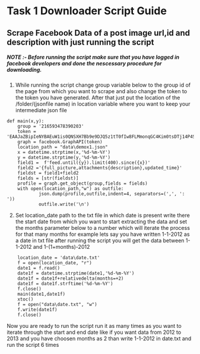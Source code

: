 # Task 1 Downloader Script Guide

## Scrape Facebook Data of a post image url,id and description with just running the script

##### NOTE :- Before running the script make sure that you have logged in facebook developers and done the nescessary procedure for downloading.

1. While running the script change group variable below to the group id of the page from which you want to scrape and also change the token to the token you have generated. After that just put the location of the /folder/(jsonfile name) in location variable where you want to keep your intermediate json file

```
def main(x,y):
    group = '216593478390203'
    token = 'EAAJaZBipIeNYBAEuW1is0QNSXH7Bb9e9DJQ5z1tT0fIw8FLMmonqGC4Kim0tsDTj14P4SUZB7SbtPi8GQD3qofhHZAy1EUWCAys1ZBc5RAP91sTc79J1bSXnXZCrsZAsJBx1NDGicejW0G3B0spZA8CfmFeZAzsDJToC4XVWAmobI60at73hZB2J5WZAn1ZBFJrnCOYeiYKHFDAcHYuXZBZCwZAKkHsBK4BLC6wYSaoPpcm73xf4hA2ZAF8YP58sVvtNYBQ1QoZD'
    graph = facebook.GraphAPI(token)
    location_path = "data\demox1.json"
    x = datetime.strptime(x,'%d-%m-%Y')
    y = datetime.strptime(y,'%d-%m-%Y')
    field1 =  f'feed.until({y}).limit(400).since({x})'
    field2 ='{full_picture,attachments{description},updated_time}'
    fieldst = field1+field2
    fields = [str(fieldst)]
    profile = graph.get_object(group,fields = fields) 
    with open(location_path,"w") as outfile:
	        json.dump(profile,outfile,indent=4, separators=(',', ': '))
	        outfile.write('\n')
```

2. Set location_date path to the txt file in which date is present write there the start date from which you want to start extracting the data and set the months parameter below to a number which will iterate the process for that many months for example lets say you have written 1-1-2012 as a date in txt file after running the script you will get the data between 1-1-2012 and 1-(1+months)-2012 

```if __name__ == "__main__":
    location_date = 'data\date.txt'
    f = open(location_date, "r")
    date1 = f.read()
    date1f = datetime.strptime(date1,'%d-%m-%Y')
    date1f = date1f+relativedelta(months=+2)
    date1f = date1f.strftime('%d-%m-%Y')
    f.close()    
    main(date1,date1f)
    xtoc()
    f = open("data\date.txt", "w")
    f.write(date1f)
    f.close()
```
Now you are ready to run the script run it as many times as you want to iterate through the start and end date like if you want data from 2012 to 2013 and you have choosen months as 2 than write 1-1-2012 in date.txt and run the script 6 times 

